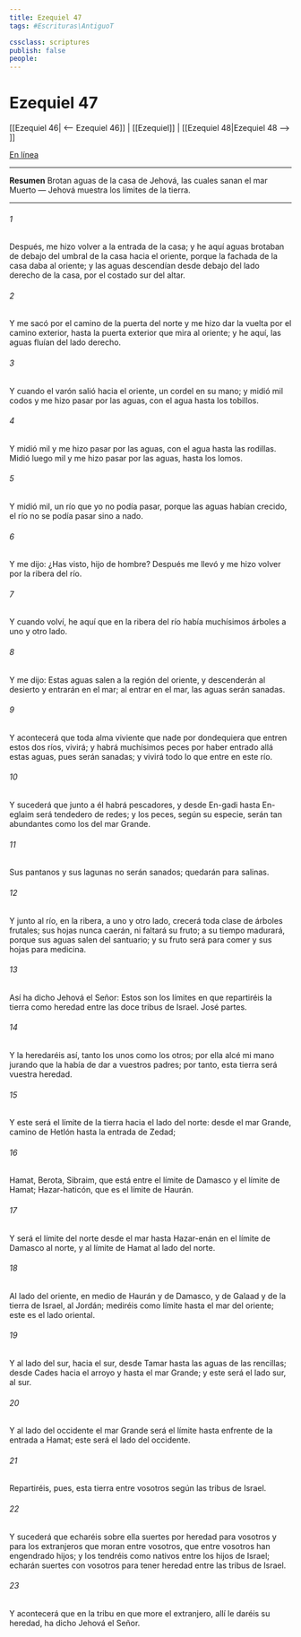 ```yaml
---
title: Ezequiel 47
tags: #Escrituras\AntiguoT

cssclass: scriptures
publish: false
people:
---
```


# Ezequiel 47
[[Ezequiel 46| <-- Ezequiel 46]] | [[Ezequiel]] | [[Ezequiel 48|Ezequiel 48 --> ]]

[En línea](https://churchofjesuschrist.org/study/scriptures/ot/ezek/47?lang=spa)

---
__Resumen__
Brotan aguas de la casa de Jehová, las cuales sanan el mar Muerto — Jehová muestra los límites de la tierra.

---
###### 1 
Después, me hizo volver a la entrada de la casa; y he aquí aguas brotaban de debajo del umbral de la casa hacia el oriente, porque la fachada de la casa daba al oriente; y las aguas descendían desde debajo del lado derecho de la casa, por el costado sur del altar.

###### 2 
Y me sacó por el camino de la puerta del norte y me hizo dar la vuelta por el camino exterior, hasta la puerta exterior que mira al oriente; y he aquí, las aguas fluían del lado derecho.

###### 3 
Y cuando el varón salió hacia el oriente,  un cordel en su mano; y midió mil codos y me hizo pasar por las aguas, con el agua hasta los tobillos.

###### 4 
Y midió  mil y me hizo pasar por las aguas, con el agua hasta las rodillas. Midió luego  mil y me hizo pasar por las aguas, hasta los lomos.

###### 5 
Y midió  mil,  un río que yo no podía pasar, porque las aguas habían crecido,  el río no se podía pasar sino a nado.

###### 6 
Y me dijo: ¿Has visto, hijo de hombre? Después me llevó y me hizo volver por la ribera del río.

###### 7 
Y cuando volví, he aquí que en la ribera del río había muchísimos árboles a uno y otro lado.

###### 8 
Y me dijo: Estas aguas salen a la región del oriente, y descenderán al desierto y entrarán en el mar;  al entrar en el mar, las aguas serán sanadas.

###### 9 
Y acontecerá que toda alma viviente que nade por dondequiera que entren estos dos ríos, vivirá; y habrá muchísimos peces por haber entrado allá estas aguas, pues serán sanadas; y vivirá todo lo que entre en este río.

###### 10 
Y sucederá que junto a él habrá pescadores, y desde En-gadi hasta En-eglaim será tendedero de redes; y los peces, según su especie, serán tan abundantes como los del mar Grande.

###### 11 
Sus pantanos y sus lagunas no serán sanados; quedarán para salinas.

###### 12 
Y junto al río, en la ribera, a uno y otro lado, crecerá toda clase de árboles frutales; sus hojas nunca caerán, ni faltará su fruto; a su tiempo madurará, porque sus aguas salen del santuario; y su fruto será para comer y sus hojas para medicina.

###### 13 
Así ha dicho Jehová el Señor: Estos son los límites en que repartiréis la tierra como heredad entre las doce tribus de Israel. José  partes.

###### 14 
Y la heredaréis así, tanto los unos como los otros; por ella alcé mi mano jurando que la había de dar a vuestros padres; por tanto, esta tierra será vuestra heredad.

###### 15 
Y este será el límite de la tierra hacia el lado del norte: desde el mar Grande, camino de Hetlón hasta la entrada de Zedad;

###### 16 
Hamat, Berota, Sibraim, que está entre el límite de Damasco y el límite de Hamat; Hazar-haticón, que es el límite de Haurán.

###### 17 
Y será el límite del norte desde el mar hasta Hazar-enán en el límite de Damasco al norte, y al límite de Hamat al lado del norte.

###### 18 
Al lado del oriente, en medio de Haurán y de Damasco, y de Galaad y de la tierra de Israel, al Jordán;  mediréis como límite hasta el mar del oriente; este es el lado oriental.

###### 19 
Y al lado del sur, hacia el sur, desde Tamar hasta las aguas de las rencillas; desde Cades hacia el arroyo y hasta el mar Grande; y este será el lado sur, al sur.

###### 20 
Y al lado del occidente el mar Grande será el límite hasta enfrente de la entrada a Hamat; este será el lado del occidente.

###### 21 
Repartiréis, pues, esta tierra entre vosotros según las tribus de Israel.

###### 22 
Y sucederá que echaréis sobre ella suertes por heredad para vosotros y para los extranjeros que moran entre vosotros, que entre vosotros han engendrado hijos; y los tendréis como nativos entre los hijos de Israel; echarán suertes con vosotros para tener heredad entre las tribus de Israel.

###### 23 
Y acontecerá que en la tribu en que more el extranjero, allí le daréis su heredad, ha dicho Jehová el Señor.

